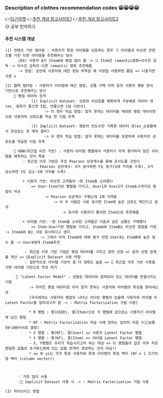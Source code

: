 ### Description of clothes recommendation codes 😀😀😀😀
👉[당근마켓](https://medium.com/daangn/%EB%94%A5%EB%9F%AC%EB%8B%9D-%EA%B0%9C%EC%9D%B8%ED%99%94-%EC%B6%94%EC%B2%9C-1eda682c2e8c)
👉[추천 개념 참고사이트1](https://lsjsj92.tistory.com/564?category=853217)
👉[추천 개념 참고사이트2](https://yeomko.tistory.com/6)
<br>😥 공부 먼저하기
#### 추천 시스템 개념
 
    (1) 컨텐츠 기반 필터링 : 사용자가 특정 아이템을 선호하는 경우 그 아이템과 비슷한 콘텐츠를 가진 다른 아이템을 추천해주는 방식
          (EX) 사용자 A가 ItemA에 평점 많이 줌 -> 그 Item은 romantic영화+이수진 감독 -> 이수진 감독의 다른 romantic 영화 추천해줌
          -> 장점: 초반에 사용자에 대한 정보 부족일 때 이방법 사용하면 좋음 => 나중가면 사용 x 
          
    (2) 협력 필터링 : 사용자가 아이템에 매긴 평점, 상품 구매 이력 등의 사용자 행동 양식 기반으로 추천해주는 방식
        🎈 평점 데이터 성격
                (1) Explicit Dataset: 선호와 비선호를 명확하게 구분해준 데이터 셋(ex_ 영화가 좋으면 5점, 안좋으면 1점 이런식)
                      -> 이 경우 학습 방법: 알지 못하는 데이터를 제외한 평점 데이터만으로 사용자의 선호도를 학습 한 다음 추측
                      
                (2) Implicit Dataset: 행동의 빈도수만 기록한 데이터 셋(ex_쇼핑몰에서 관심있는 옷 계속 클릭)
                      -> 이 경우 학습 방법: 알지 못하는 데이터를 포함하여 사용자의 선호도를 학습한 다음 추측
                      
        🎈 KNN(최근접 이웃 기반) : 사용자-아이템 행렬에서 사용자가 아직 평가하지 않은 아이템을 예측하는 것이 목표    
            💡 최근접 이웃 기반은 주로 Pearson 상관계수를 통해 유사도를 구한다
                  - Pearson 상관계수: X가 증가하면 Y도 증가(1에 가까울 수록), X가 감소하면 Y도 감소-1에 가까울 수록)
                  
            + 사용자 기반: 비슷한 고객들이 ~한 Item을 소비했다
                => User-Item기반 행렬을 가지고, User1과 User2가 ItemA~C까지의 평점이 비슷
                      -> Pearson 상관계수 구했는데 1에 가까움
                          -> 이 두 사람은 서로 유사한 Item에 높은 선호도 매긴다고 생각
                              -> 유사한 사용자가 좋아한 Item으로 추천해줌
                
            + 아이템 기반: ~한 Item을 소비한 고객들은 다음과 같은 상품도 구매했다
                => Item-User기반 행렬을 가지고, ItemA와 ItemB는 비슷한 평점을 가짐 -> ItemA와 B는 서로 유사하다고 생각
                    -> 그래서 아직 ItemA에 대해 평가 안한 User4는 ItemB에 높은 점수 줌 -> User4에게 ItemA추천
             
             💡 최근접 이웃 기반 기법은 평점 데이터를 가지고 양의 선형 or 음의 선형 관계를 계산 => 📃Explicit Dataset 사용 적합
             💡 일반적으로 아이템 기반이 좀 더 정확도 높음 => 📃 최근접 이웃 기반 사용할거면 아이템 기반으로 작성 하기
                
         🎈 "Latent Factor Model" : 관찰된 데이터와 잠재되어 있는 데이터를 연결시키는 기법
               -> 주어진 평점 데이터로 아직 알지 못하는 사용자와 아이템의 특성을 찾아내는 것
               [우리에게는 사용자의 평점이 나타난 커다란 행렬이 있을때 사용자와 아이템 두 Latent Factor를 알아내고자 함 -> 💡 Matrix Factorization 기법 사용]
               
               * R 행렬 : 행(USER), 열(Item)으로 각 행렬에 값으로는 사용자가 아이템에 남긴 평점
               * Nf : Matrix Factorization 학습 시에 정하는 임의의 차원 수(📃보통 50~200사이로 결정)
               * X 행렬 : 행(Nf), 열(User) => 사용자 Latent Factor 행렬  
               * Y 행렬 : 행(Nf), 열(Item) => 아이템 Latent Factor 행렬
               - X, Y행렬은 우리가 학습시키고자 하는 대상 => 이 행렬들의 값은 아주 작은 랜덤한 값들로 초기화(🚥R에 있는 값을 쪼개어 생성하는 것이 아님!)
               * xu 와 yi는 각각 특정 사용자와 특정 아이템의 특징 벡터 (Nf x 1 크기의 열 벡터 (column vector))
               
               
          
          💡 가장 많이 사용
          💡📃 Implicit Dataset 사용 시 -> 💡 Matrix Factorization 기법 사용
        
    (3) 하이브리드 방법

